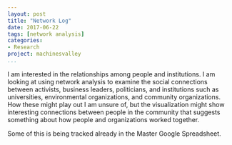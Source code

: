 ```yaml
---
layout: post
title: "Network Log"
date: 2017-06-22
tags: [network analysis]
categories:
- Research
project: machinesvalley
...
```


I am interested in the relationships among people and institutions. I am looking
at using network analysis to examine the social connections between activists,
business leaders, politicians, and institutions such as universities,
environmental  organizations, and community organizations. How these might play
out I am unsure of, but the visualization might show interesting connections
between people in the community that suggests something about how people and
organizations worked together. 

Some of this is being tracked already in the Master Google Spreadsheet.
